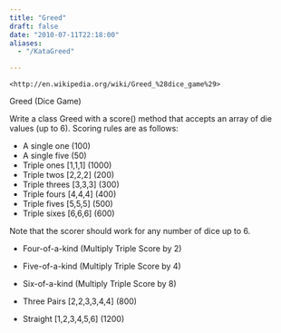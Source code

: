 ```yaml
---
title: "Greed"
draft: false
date: "2010-07-11T22:18:00"
aliases:
  - "/KataGreed"

---
```

    <http://en.wikipedia.org/wiki/Greed_%28dice_game%29>

Greed (Dice Game)

Write a class Greed with a score() method that accepts an array of die
values (up to 6). Scoring rules are as follows:

-   A single one (100)
-   A single five (50)
-   Triple ones \[1,1,1\] (1000)
-   Triple twos \[2,2,2\] (200)
-   Triple threes \[3,3,3\] (300)
-   Triple fours \[4,4,4\] (400)
-   Triple fives \[5,5,5\] (500)
-   Triple sixes \[6,6,6\] (600)

Note that the scorer should work for any number of dice up to 6.

-   Four-of-a-kind (Multiply Triple Score by 2)
-   Five-of-a-kind (Multiply Triple Score by 4)
-   Six-of-a-kind (Multiply Triple Score by 8)

-   Three Pairs \[2,2,3,3,4,4\] (800)
-   Straight \[1,2,3,4,5,6\] (1200)


